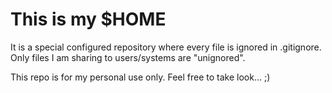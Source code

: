 This is my $HOME
================

It is a special configured repository where every file is ignored in 
.gitignore. Only files I am sharing to users/systems are "unignored".

This repo is for my personal use only. Feel free to take look... ;)

